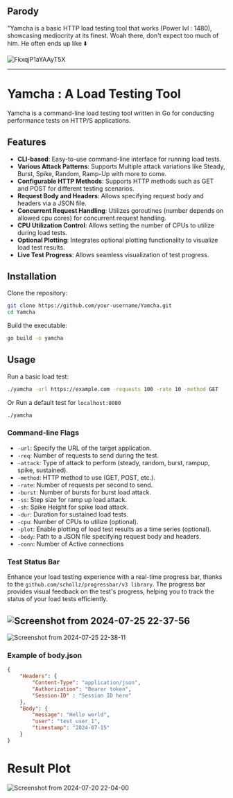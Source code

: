 ## Parody
"Yamcha is a basic HTTP load testing tool that works (Power lvl : 1480), showcasing mediocrity at its finest. Woah there, don't expect too much of him. He often ends up like ⬇️

![FkxqjP1aYAAyT5X](https://github.com/Aditya1404Sal/Yamcha/assets/91340059/74915949-c768-401e-acdf-4d581c468725)

---
# Yamcha : A Load Testing Tool

Yamcha is a command-line load testing tool written in Go for conducting performance tests on HTTP/S applications.

## Features

- **CLI-based**: Easy-to-use command-line interface for running load tests.
- **Various Attack Patterns**: Supports Multiple attack variations like Steady, Burst, Spike, Random, Ramp-Up with more to come.
- **Configurable HTTP Methods**: Supports HTTP methods such as GET and POST for different testing scenarios.
- **Request Body and Headers**: Allows specifying request body and headers via a JSON file.
- **Concurrent Request Handling**: Utilizes goroutines (number depends on allowed cpu cores) for concurrent request handling.
- **CPU Utilization Control**: Allows setting the number of CPUs to utilize during load tests.
- **Optional Plotting**: Integrates optional plotting functionality to visualize load test results.
- **Live Test Progress**: Allows seamless visualization of test progress.

## Installation

Clone the repository:

```bash
git clone https://github.com/your-username/Yamcha.git
cd Yamcha
```

Build the executable:

```bash
go build -o yamcha
```

## Usage

Run a basic load test:

```bash
./yamcha -url https://example.com -requests 100 -rate 10 -method GET
```

Or Run a default test for `localhost:8080`

```bash
./yamcha
```

### Command-line Flags

- `-url`: Specify the URL of the target application.
- `-req`: Number of requests to send during the test.
- `-attack`: Type of attack to perform (steady, random, burst, rampup, spike, sustained).
- `-method`: HTTP method to use (GET, POST, etc.).
- `-rate`: Number of requests per second to send.
- `-burst`: Number of bursts for burst load attack.
- `-ss`: Step size for ramp up load attack.
- `-sh`: Spike Height for spike load attack.
- `-dur`: Duration for sustained load tests.
- `-cpu`: Number of CPUs to utilize (optional).
- `-plot`: Enable plotting of load test results as a time series (optional).
- `-body`: Path to a JSON file specifying request body and headers.
- `-conn`: Number of Active connections

### Test Status Bar
Enhance your load testing experience with a real-time progress bar, thanks to the `github.com/schollz/progressbar/v3 library`. The progress bar provides visual feedback on the test's progress, helping you to track the status of your load tests efficiently.

![Screenshot from 2024-07-25 22-37-56](https://github.com/user-attachments/assets/9845d172-4163-46fc-a899-e7659b459f16)
---
![Screenshot from 2024-07-25 22-38-11](https://github.com/user-attachments/assets/227ab384-ba22-41fe-a1f4-c1f55a8384f1)



### Example of body.json

```json
{
    "Headers": {
        "Content-Type": "application/json",
        "Authorization": "Bearer token",
        "Session-ID" : "Session ID here"
    },
    "Body": {
        "message": "Hello world",
        "user": "test_user_1",
        "timestamp": "2024-07-15"
    }
}

```
# Result Plot 
![Screenshot from 2024-07-20 22-04-00](https://github.com/user-attachments/assets/39ad42ed-92c3-4d68-a5ef-f17c467c842f)


